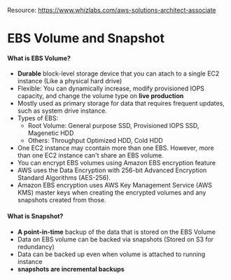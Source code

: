 Resource: https://www.whizlabs.com/aws-solutions-architect-associate

# EBS Volume and Snapshot

#### What is EBS Volume?
  - **Durable** block-level storage device that you can atach to a single EC2 instance (Like a physical hard drive)
  - Flexible: You can dynamically increase, modify provisioned IOPS capacity, and change the volume type on **live production**
  - Mostly used as primary storage for data that requires frequent updates, such as system drive instance. 
  - Types of EBS:
      - Root Volume: General purpose SSD, Provisioned IOPS SSD, Magenetic HDD
      - Others: Throughput Optimized HDD, Cold HDD
  - One EC2 instance may ccontain more than one EBS. However, more than one EC2 instance can't share an EBS volume.
  - You can encrypt EBS volumes using Amazon EBS encryption feature
  - AWS uses the Data Encryption with 256-bit Advanced Encryption Standard Algorithms (AES-256).
  - Amazon EBS encryption uses AWS Key Management Service (AWS KMS) master keys when creating the encrypted volumes and any snapshots         created from those. 

#### What is Snapshot?
  - **A point-in-time** backup of the data that is stored on the EBS Volume
  - Data on EBS volume can be backed via snapshots (Stored on S3 for redundancy)
  - Data can be backed up even when volume is attached to running instance 
  - **snapshots are incremental backups**
